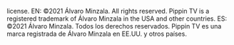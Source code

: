 license.
EN: ©2021 Álvaro Minzala. All rights reserved.
    Pippin TV is a registered trademark of Álvaro Minzala in the USA and other countries.
ES: ©2021 Álvaro Minzala. Todos los derechos reservados.
    Pippin TV es una marca registrada de Álvaro Minzala en EE.UU. y otros países.
